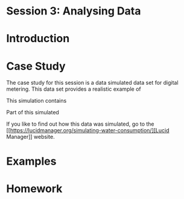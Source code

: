 # Session 3: Analysing Data

# Introduction
# Case Study
The case study for this session is a data simulated data set for digital metering. This data set provides a realistic example of 

This simulation contains 

Part of this simulated 

If you like to find out how this data was simulated, go to the [[https://lucidmanager.org/simulating-water-consumption/][Lucid Manager]] website.


# Examples
# Homework
